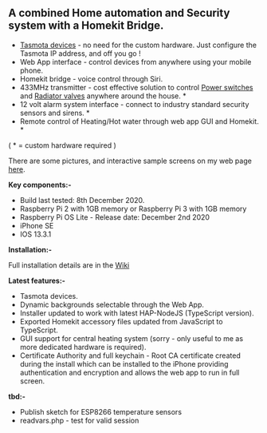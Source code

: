 <h2>A combined Home automation and Security system with a Homekit Bridge.</h2>
<ul>
<li><a href="https://github.com/arendst/Tasmota" target="_blank">Tasmota devices</a> - no need for the custom hardware. Just configure the Tasmota IP address, and off you go !</li>
<li>Web App interface - control devices from anywhere using your mobile phone.</li>
 <li>Homekit bridge - voice control through Siri.</li>
 <li>433MHz transmitter - cost effective solution to control <a href="https://www.avsl.com/brands/mercury/product/mains-power/remote-switches" target="_blank">Power switches</a> and <a href="https://www.uk-automation.co.uk/smartwares-wireless-thermostatic-radiator-valve-including-remote" target="_blank">Radiator valves</a> anywhere around the house. *</li>
 <li>12 volt alarm system interface - connect to industry standard security sensors and sirens. *</li>
 <li>Remote control of Heating/Hot water through web app GUI and Homekit. *</li>
 </ul>
<p>( * = custom hardware required )</p>
<p>There are some pictures, and interactive sample screens on my web page <a href="http://oddwires.co.uk/alarm/software-ver-3/" target="_blank">here</a>.</p>

<b>Key components:-</b>
<ul>
 <li>Build last tested: 8th December 2020.</li>
 <li>Raspberry Pi 2 with 1GB memory or Raspberry Pi 3 with 1GB memory</li>
 <li>Raspberry Pi OS Lite - Release date: December 2nd 2020</li>
 <li>iPhone SE</li>
 <li>IOS 13.3.1</li>
</ul>
 
<b>Installation:-</b>

Full installation details are in the <a href="https://github.com/oddwires/alarm-system/wiki/1.2---Installing-the-Alarm-System" target="_blank">Wiki</a>

<b>Latest features:-</b>
<ul>
 <li>Tasmota devices.</li>
 <li>Dynamic backgrounds selectable through the Web App.</li>
 <li>Installer updated to work with latest HAP-NodeJS (TypeScript version).</li>
 <li>Exported Homekit accessory files updated from JavaScript to TypeScript.</li>
 <li>GUI support for central heating system (sorry - only useful to me as more dedicated hardware is required).</li>
 <li>Certificate Authority and full keychain - Root CA certificate created during the install which can be installed to the iPhone providing authentication and encryption and allows the web app to run in full screen.</li>
 </ul>

<b>tbd:-</b>
<ul>
<li>Publish sketch for ESP8266 temperature sensors</li>
<li>readvars.php - test for valid session</li>
</ul>
